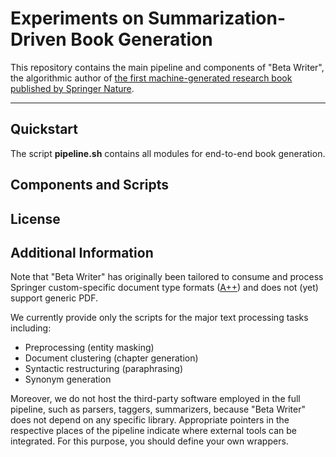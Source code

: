 # Experiments on Summarization-Driven Book Generation
This repository contains the main pipeline and components of "Beta Writer", the algorithmic author of [the first machine-generated research book published by Springer Nature](https://link.springer.com/book/10.1007/978-3-030-16800-1).

---

## Quickstart
The script <b>pipeline.sh</b> contains all modules for end-to-end book generation.

## Components and Scripts

## License


## Additional Information

Note that "Beta Writer" has originally been tailored to consume and process Springer custom-specific document type formats ([A++](http://devel.springer.de/A++/V2.4/DTD/)) and does not (yet) support generic PDF.

We currently provide only the scripts for the major text processing tasks including:

* Preprocessing (entity masking)
* Document clustering (chapter generation)
* Syntactic restructuring (paraphrasing)
* Synonym generation

Moreover, we do not host the third-party software employed in the full pipeline, such as parsers, taggers, summarizers, because "Beta Writer" does not depend on any specific library. Appropriate pointers in the respective places of the pipeline indicate where external tools can be integrated. For this purpose, you should define your own wrappers.


